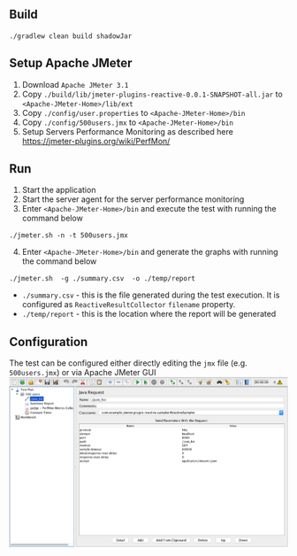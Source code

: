 ## Build
```
./gradlew clean build shadowJar
```

## Setup Apache JMeter
1. Download `Apache JMeter 3.1`
2. Copy `./build/lib/jmeter-plugins-reactive-0.0.1-SNAPSHOT-all.jar` to `<Apache-JMeter-Home>/lib/ext`
3. Copy `./config/user.properties` to `<Apache-JMeter-Home>/bin`
4. Copy `./config/500users.jmx` to `<Apache-JMeter-Home>/bin`
5. Setup Servers Performance Monitoring as described here https://jmeter-plugins.org/wiki/PerfMon/

## Run
1. Start the application
2. Start the server agent for the server performance monitoring
3. Enter `<Apache-JMeter-Home>/bin` and execute the test with running the command below
```
./jmeter.sh -n -t 500users.jmx
```
4. Enter `<Apache-JMeter-Home>/bin` and generate the graphs with running the command below
```
./jmeter.sh  -g ./summary.csv  -o ./temp/report
```
- `./summary.csv` - this is the file generated during the test execution. It is configured as `ReactiveResultCollector` `filename` property.
- `./temp/report` - this is the location where the report will be generated

## Configuration
The test can be configured either directly editing the `jmx` file (e.g. `500users.jmx`) or via Apache JMeter GUI
![configuration](./images/configuration.png)